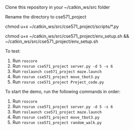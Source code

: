 Clone this repository in your ~/catkin_ws/src folder

Rename the directory to cse571_project

chmod u+x ~/catkin_ws/src/cse571_project/scripts/*.py

chmod u+x ~/catkin_ws/src/cse571_project/env_setup.sh && ~/catkin_ws/src/cse571_project/env_setup.sh

To test:
1. Run `roscore`
2. Run `rosrun cse571_project server.py -d 5 -s 6`
3. Run `roslaunch cse571_project maze.launch`
4. Run `rosrun cse571_project move_tbot3.py`
5. Run `rosrun cse571_project Project_code.py`


To start the demo, run the following commands in order:
1. Run `roscore`
2. Run `rosrun cse571_project server.py -d 5 -s 6`
3. Run `roslaunch cse571_project maze.launch`
4. Run `rosrun cse571_project move_tbot3.py`
5. Run `rosrun cse571_project random_walk.py`
